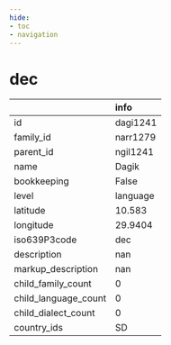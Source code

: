 ```yaml
---
hide:
- toc
- navigation
---
```

# dec
|                      | info     |
|:---------------------|:---------|
| id                   | dagi1241 |
| family_id            | narr1279 |
| parent_id            | ngil1241 |
| name                 | Dagik    |
| bookkeeping          | False    |
| level                | language |
| latitude             | 10.583   |
| longitude            | 29.9404  |
| iso639P3code         | dec      |
| description          | nan      |
| markup_description   | nan      |
| child_family_count   | 0        |
| child_language_count | 0        |
| child_dialect_count  | 0        |
| country_ids          | SD       |